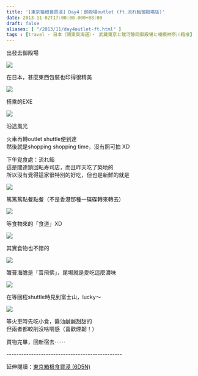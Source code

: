 ```yaml
---
title: '[東京箱根食買浸] Day4：御殿場outlet (ft.流れ鮨御殿場店)'
date: 2013-11-02T17:00:00.000+08:00
draft: false
aliases: [ "/2013/11/day4outlet-ft.html" ]
tags : [travel - 日本（関東東海道）・ 武藏東京と駿河静岡御殿場と相模神奈川箱根]
---
```


出發去御殿場  

[![](https://2.bp.blogspot.com/-ijsylWynUcQ/XCTRj83AyzI/AAAAAAAACPo/clUP3_9INUE-srbeYoFF1VWOz5JFT7KlwCLcBGAs/s640/3.jpg)](https://2.bp.blogspot.com/-ijsylWynUcQ/XCTRj83AyzI/AAAAAAAACPo/clUP3_9INUE-srbeYoFF1VWOz5JFT7KlwCLcBGAs/s1600/3.jpg)

在日本，甚麼東西包裝也印得很精美  

[![](https://2.bp.blogspot.com/-gSmlHq3BlPw/XCTRtvYiK-I/AAAAAAAACPs/YRGYzKA01vIgqInTe-48b0yACO-J8530ACLcBGAs/s640/4.jpg)](https://2.bp.blogspot.com/-gSmlHq3BlPw/XCTRtvYiK-I/AAAAAAAACPs/YRGYzKA01vIgqInTe-48b0yACO-J8530ACLcBGAs/s1600/4.jpg)

搭乘的EXE  

[![](https://1.bp.blogspot.com/-qweilzrVY_8/XCTR1B9MBuI/AAAAAAAACP0/VN6mI8754fUANyfVKQ68SNvRj0jeXs7KwCLcBGAs/s640/5.jpg)](https://1.bp.blogspot.com/-qweilzrVY_8/XCTR1B9MBuI/AAAAAAAACP0/VN6mI8754fUANyfVKQ68SNvRj0jeXs7KwCLcBGAs/s1600/5.jpg)

沿途風光  
  
火車再轉outlet shuttle便到達  
然後就是shopping shopping time，沒有照可拍 XD  
  
下午覓食處：流れ鮨  
這是間連鎖回転寿司店，而且昨天吃了築地的  
所以沒有覺得這家很特別的好吃，但也是新鮮的就是  

[![](https://3.bp.blogspot.com/-D9SkYaBflSA/XCTR8wXrwTI/AAAAAAAACP4/L2IANX2PfHEiMl3RIi7IHhaEBpHmphLiACLcBGAs/s640/6.jpg)](https://3.bp.blogspot.com/-D9SkYaBflSA/XCTR8wXrwTI/AAAAAAAACP4/L2IANX2PfHEiMl3RIi7IHhaEBpHmphLiACLcBGAs/s1600/6.jpg)

篤篤篤點餐點餐（不是香港那種一碟碟轉來轉去）  

[![](https://4.bp.blogspot.com/-GiuddQ3RQD8/XCTSETd5IaI/AAAAAAAACP8/pGaiqV3Xm1EsQmEKzeystd6SwSwP_VuXgCLcBGAs/s640/7.jpg)](https://4.bp.blogspot.com/-GiuddQ3RQD8/XCTSETd5IaI/AAAAAAAACP8/pGaiqV3Xm1EsQmEKzeystd6SwSwP_VuXgCLcBGAs/s1600/7.jpg)

等食物來的「食道」XD  

[![](https://3.bp.blogspot.com/-z2QVYs4wHag/XCTSMy6AzMI/AAAAAAAACQI/Iqsd-EEQrgs9L3nsI5aErbfR7INcf7IYQCLcBGAs/s640/8.jpg)](https://3.bp.blogspot.com/-z2QVYs4wHag/XCTSMy6AzMI/AAAAAAAACQI/Iqsd-EEQrgs9L3nsI5aErbfR7INcf7IYQCLcBGAs/s1600/8.jpg)

其實食物也不錯的  

[![](https://3.bp.blogspot.com/-ppH1Z_dc4Ow/XCTSZUHX6mI/AAAAAAAACQM/0fZXr2HvPiwSWt5Ft55Wnbz1skbN4GwegCLcBGAs/s640/9.jpg)](https://3.bp.blogspot.com/-ppH1Z_dc4Ow/XCTSZUHX6mI/AAAAAAAACQM/0fZXr2HvPiwSWt5Ft55Wnbz1skbN4GwegCLcBGAs/s1600/9.jpg)

蟹膏海膽是「賣飛佛」，尾場就是愛吃這麼濃味  
  
  

[![](https://2.bp.blogspot.com/-k4AuMj4LOtA/XCTT8ga_0ZI/AAAAAAAACQc/RbLTzSR4lQgKXTU0T-M8_p4LYGxok07AACLcBGAs/s640/10.jpg)](https://2.bp.blogspot.com/-k4AuMj4LOtA/XCTT8ga_0ZI/AAAAAAAACQc/RbLTzSR4lQgKXTU0T-M8_p4LYGxok07AACLcBGAs/s1600/10.jpg)

在等回程shuttle時見到富士山，lucky～  
  
  

[![](https://4.bp.blogspot.com/-Jhv-0OzedJ0/XCTUIehLQpI/AAAAAAAACQg/f15VYacFlWgZtvGjzNCk3xMdjzm6Y1B6ACLcBGAs/s640/11.jpg)](https://4.bp.blogspot.com/-Jhv-0OzedJ0/XCTUIehLQpI/AAAAAAAACQg/f15VYacFlWgZtvGjzNCk3xMdjzm6Y1B6ACLcBGAs/s1600/11.jpg)

等火車時先吃小食，醬油鹹鹹甜甜的  
但兩者都較削沒啥嚼感（喜歡煙韌！）  
  
買物完畢，回新宿去⋯⋯  
  
\-----------------------------------------------  
  
延伸閱讀：[東京箱根食買浸 (6D5N)](http://www.hidie.net/2013/11/6d5n.html)